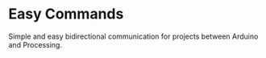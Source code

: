 Easy Commands
=============

Simple and easy bidirectional communication for projects between Arduino and Processing.